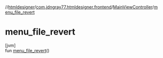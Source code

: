 //[htmldesigner](../../../index.md)/[com.jdngray77.htmldesigner.frontend](../index.md)/[MainViewController](index.md)/[menu_file_revert](menu_file_revert.md)

# menu_file_revert

[jvm]\
fun [menu_file_revert](menu_file_revert.md)()
